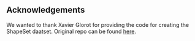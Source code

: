 ## Acknowledgements 

We wanted to thank Xavier Glorot for providing the code for creating the ShapeSet daatset. Original repo can be found [here](https://github.com/glorotxa/Shapeset).
